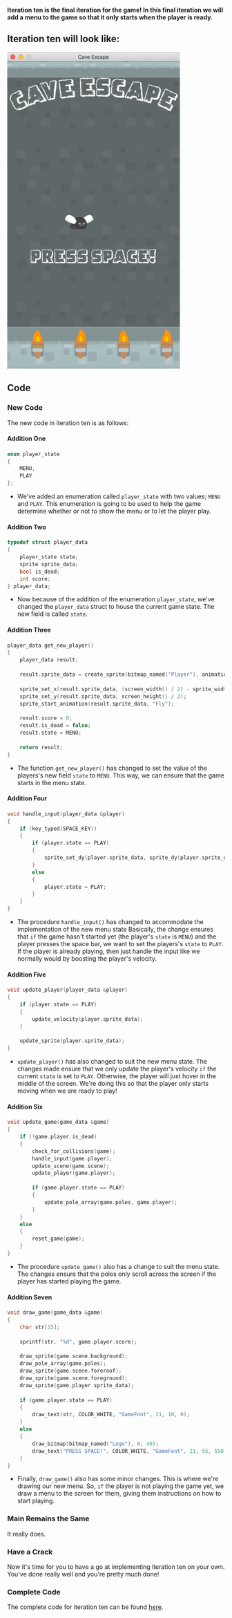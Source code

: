 __Iteration ten is the final iteration for the game! In this final iteration we will add a menu to the game so that it only starts when the player is ready.__

## Iteration ten will look like:
![Iteration Ten](https://raw.githubusercontent.com/itco-education/cave-escape/master/Documentation/Images/iteration_10.gif)

## Code

### New Code
The new code in iteration ten is as follows:

#### Addition One
```cpp
enum player_state
{
	MENU,
	PLAY
};
```
- We've added an enumeration called ```player_state``` with two values; ```MENU``` and ```PLAY```. This enumeration is going to be used to help the game determine whether or not to show the menu or to let the player play.

#### Addition Two
```cpp    
typedef struct player_data
{
	player_state state;
	sprite sprite_data;
	bool is_dead;
	int score;
} player_data;
```
-  Now because of the addition of the enumeration ```player_state```, we've changed the ```player_data``` struct to house the current game state. The new field is called ```state```.

#### Addition Three
```cpp
player_data get_new_player()
{
	player_data result;

	result.sprite_data = create_sprite(bitmap_named("Player"), animation_script_named("PlayerAnimations"));

	sprite_set_x(result.sprite_data, (screen_width() / 2) - sprite_width(result.sprite_data));
	sprite_set_y(result.sprite_data, screen_height() / 2);
	sprite_start_animation(result.sprite_data, "Fly");

	result.score = 0;
	result.is_dead = false;
	result.state = MENU;

	return result;
}
```
- The function ```get_new_player()``` has changed to set the value of the players's new field ```state``` to ```MENU```. This way, we can ensure that the game starts in the menu state.

#### Addition Four
```cpp
void handle_input(player_data &player)
{
	if (key_typed(SPACE_KEY))
	{
		if (player.state == PLAY)
		{
			sprite_set_dy(player.sprite_data, sprite_dy(player.sprite_data) - JUMP_RECOVERY_BOOST);
		}
		else
		{
			player.state = PLAY;
		}
	}
}
```
- The procedure ```handle_input()``` has changed to accommodate the implementation of the new menu state Basically, the change ensures that ```if``` the game hasn't started yet (the player's ```state``` is ```MENU```) and the player presses the space bar, we want to set the players's ```state``` to ```PLAY```. If the player is already playing, then just handle the input like we normally would by boosting the player's velocity.

#### Addition Five
```cpp
void update_player(player_data &player)
{
	if (player.state == PLAY)
	{
		update_velocity(player.sprite_data);
	}

	update_sprite(player.sprite_data);
}
```
- ```update_player()``` has also changed to suit the new menu state. The changes made ensure that we only update the player's velocity ```if``` the current ```state``` is set to ```PLAY```. Otherwise, the player will just hover in the middle of the screen. We're doing this so that the player only starts moving when we are ready to play!

#### Addition Six
```cpp
void update_game(game_data &game)
{
	if (!game.player.is_dead)
	{
		check_for_collisions(game);
		handle_input(game.player);
		update_scene(game.scene);
		update_player(game.player);

		if (game.player.state == PLAY)
		{
			update_pole_array(game.poles, game.player);
		}
	}
	else
	{
		reset_game(game);
	}
}
```
- The procedure ```update_game()``` also has a change to suit the menu state. The changes ensure that the poles only scroll across the screen if the player has started playing the game.

#### Addition Seven
```cpp
void draw_game(game_data &game)
{
	char str[15];

	sprintf(str, "%d", game.player.score);

	draw_sprite(game.scene.background);
	draw_pole_array(game.poles);
	draw_sprite(game.scene.foreroof);
	draw_sprite(game.scene.foreground);
	draw_sprite(game.player.sprite_data);

	if (game.player.state == PLAY)
	{
		draw_text(str, COLOR_WHITE, "GameFont", 21, 10, 0);
	}
	else
	{
		draw_bitmap(bitmap_named("Logo"), 0, 40);
		draw_text("PRESS SPACE!", COLOR_WHITE, "GameFont", 21, 55, 550);
	}
}
```
- Finally, ```draw_game()``` also has some minor changes. This is where we're drawing our new menu. So, ```if``` the player is not playing the game yet, we draw a menu to the screen for them, giving them instructions on how to start playing.

### Main Remains the Same
It really does.

### Have a Crack
Now it's time for you to have a go at implementing iteration ten on your own. You've done really well and you're pretty much done!

### Complete Code
The complete code for iteration ten can be found [here](https://raw.githubusercontent.com/itco-education/cave-escape/master/CPP/cave_escape_10.cpp).
